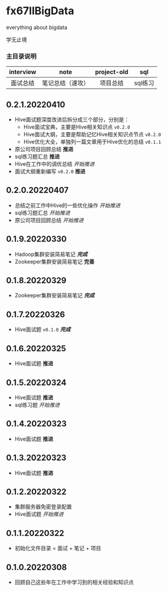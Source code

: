 # fx67llBigData
everything about bigdata

学无止境  


### 主目录说明
|  interview  |  note  |  project-old  |  sql  |
|  :----:  |  :----:  |  :----:  |  :----:  |
|  面试总结  |  笔记总结（速攻）  |  项目总结  |  sql练习  |

## 0.2.1.20220410
* Hive面试题深度改进后拆分成三个部分，分别是：  
  - Hive面试宝典，主要是Hive相关知识点 `️v0.2.0`  
  - Hive面试大纲，主要是帮助记忆Hive相关知识点节点 `️v0.2.0`  
  - Hive优化大全，单独列一篇文章用于Hive优化的总结 `️v0.1.1`  
* 原公司项目回顾总结 **推进**  
* sql练习题汇总 **推进**  
* Hive在工作中的调优总结 *开始推进*  
* 面试大纲重新编写 `v0.2.0` **推进**

## 0.2.0.20220407
* 总结之前工作中Hive的一些优化操作 *开始推进*  
* sql练习题汇总 *开始推进*  
* 原公司项目回顾总结 *开始推进*  

## 0.1.9.20220330
* Hadoop集群安装简易笔记 ***完成***  
* Zookeeper集群安装简易笔记 **完善**  

## 0.1.8.20220329
* Zookeeper集群安装简易笔记 ***完成***  

## 0.1.7.20220326
* Hive面试题 `v0.1.0` ***完成***  

## 0.1.6.20220325
* Hive面试题 **推进**  

## 0.1.5.20220324
* Hive面试题 **推进**    
* sql练习题 *开始推进*  

## 0.1.4.20220323
* Hive面试题 **推进**  

## 0.1.3.20220323
* Hive面试题 **推进**  

## 0.1.2.20220322
* 集群服务器免密登录配置  
* Hive面试题 *开始推进*  

## 0.1.1.20220322
* 初始化文件目录 = 面试 + 笔记 + 项目  

## 0.1.0.20220308
* 回顾自己这些年在工作中学习到的相关经验和知识点  